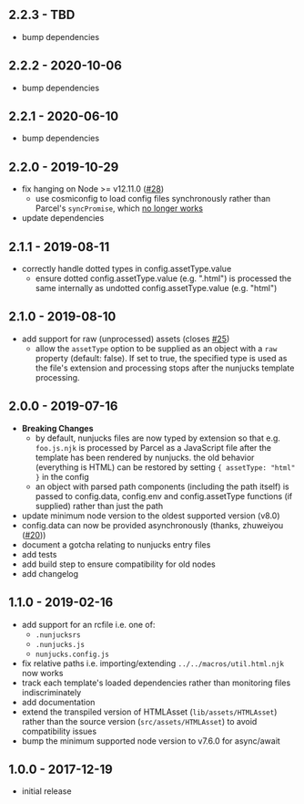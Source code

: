 ## 2.2.3 - TBD

- bump dependencies

## 2.2.2 - 2020-10-06

- bump dependencies

## 2.2.1 - 2020-06-10

- bump dependencies

## 2.2.0 - 2019-10-29

- fix hanging on Node >= v12.11.0 ([#28](https://github.com/chocolateboy/parcel-plugin-nunjucks/issues/28))
  - use cosmiconfig to load config files synchronously rather than Parcel's
    `syncPromise`, which [no longer works](https://github.com/parcel-bundler/parcel/issues/3566)
- update dependencies

## 2.1.1 - 2019-08-11

- correctly handle dotted types in config.assetType.value
  - ensure dotted config.assetType.value (e.g. ".html") is processed the same
    internally as undotted config.assetType.value (e.g. "html")

## 2.1.0 - 2019-08-10

- add support for raw (unprocessed) assets (closes [#25](https://github.com/chocolateboy/parcel-plugin-nunjucks/issues/25))
  - allow the `assetType` option to be supplied as an object with a `raw`
    property (default: false). If set to true, the specified type is used as
    the file's extension and processing stops after the nunjucks template
    processing.

## 2.0.0 - 2019-07-16

- **Breaking Changes**
  - by default, nunjucks files are now typed by extension so that e.g.
    `foo.js.njk` is processed by Parcel as a JavaScript file after the template
    has been rendered by nunjucks. the old behavior (everything is HTML) can be
    restored by setting `{ assetType: "html" }` in the config
  - an object with parsed path components (including the path itself) is passed
    to config.data, config.env and config.assetType functions (if supplied)
    rather than just the path
- update minimum node version to the oldest supported version (v8.0)
- config.data can now be provided asynchronously (thanks, zhuweiyou
  ([#20](https://github.com/chocolateboy/parcel-plugin-nunjucks/pull/20)))
- document a gotcha relating to nunjucks entry files
- add tests
- add build step to ensure compatibility for old nodes
- add changelog

## 1.1.0 - 2019-02-16

- add support for an rcfile i.e. one of:
  - `.nunjucksrs`
  - `.nunjucks.js`
  - `nunjucks.config.js`
- fix relative paths i.e. importing/extending `../../macros/util.html.njk`
  now works
- track each template's loaded dependencies rather than monitoring
  files indiscriminately
- add documentation
- extend the transpiled version of HTMLAsset (`lib/assets/HTMLAsset`)
  rather than the source version (`src/assets/HTMLAsset`) to avoid compatibility
  issues
- bump the minimum supported node version to v7.6.0 for async/await

## 1.0.0 - 2017-12-19

- initial release
